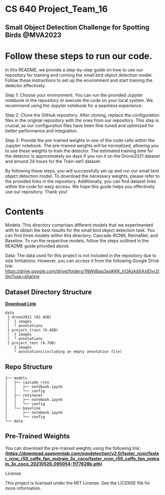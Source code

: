 # CS 640 Project_Team_16
## Small Object Detection Challenge for Spotting Birds @MVA2023

# Follow these steps to run our code.
In this README, we provide a step-by-step guide on how to use our repository for training and running the small bird object detection model. Follow these instructions to set up the environment and start training the detector effectively.

Step 1: Choose your environment. You can run the provided Jupyter notebook in the repository or execute the code on your local system. We recommend using the Jupyter notebook for a seamless experience.

Step 2: Clone the GitHub repository. After cloning, replace the configuration files in the original repository with the ones from our repository. This step is crucial, as our configuration files have been fine-tuned and optimized for better performance and integration.

Step 3: Provide the pre-trained weights in one of the code cells within the Jupyter notebook. The pre-trained weights will be normalized, allowing you to use these weights to train the detector. The estimated training time for the detector is approximately six days if you run it on the Drone2021 dataset and around 24 hours for the Train-set1 dataset.

By following these steps, you will successfully set up and run our small bird object detection model. To download the necessary weights, please refer to the provided links in the repository. Additionally, you can find dataset links within the code for easy access. We hope this guide helps you effectively use our repository. Thank you!

# Contents

Models: This directory comprises different models that we experimented with to obtain the best results for the small bird object detection task. You can find three models within this directory: Cascade-RCNN, RetinaNet, and Baseline. To run the respective models, follow the steps outlined in the README guide provided above.

Data: The data used for this project is not included in the repository due to size limitations. However, you can access it from the following Google Drive link: https://drive.google.com/drive/folders/1NWt8lap3spKKK_trOAzkdXAxlEhv2t0m?usp=sharing

## Dataset Directory Structure
**[Download Link](https://drive.google.com/drive/folders/1NWt8lap3spKKK_trOAzkdXAxlEhv2t0m?usp=sharing)**

```
data
 ├ drone2021 (62.4GB)
 │  ├ images
 │  └ annotations
 ├ project_train (9.4GB)
 │  ├ images
 │  └ annotations
 ├ project_test (8.7GB)
    ├ images
    └ annotations(including an empty annotation file)
 ```   

## Repo Structure

```
├── models
│   ├── cascade_rcnn
│   │   ├── notebook.ipynb
│   │   └── config
│   ├── retinanet
│   │   ├── notebook.ipynb
│   │   └── config
│   └── baseline
│       ├── notebook.ipynb
│       └── config
└── data

```

## Pre-Trained Weights

You can download the pre-trained weights using the following link:
**(https://download.openmmlab.com/mmdetection/v2.0/faster_rcnn/faster_rcnn_r50_caffe_fpn_mstrain_3x_coco/faster_rcnn_r50_caffe_fpn_mstrain_3x_coco_20210526_095054-1f77628b.pth)**


License

This project is licensed under the MIT License. See the LICENSE file for more information.

